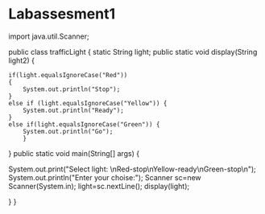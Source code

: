 # Labassesment1
import java.util.Scanner;

public class trafficLight {
	static String light;
public static void display(String light2) {
	
	if(light.equalsIgnoreCase("Red"))
	{
		System.out.println("Stop");
	}
	else if (light.equalsIgnoreCase("Yellow")) {
		System.out.println("Ready");
	}
	else if(light.equalsIgnoreCase("Green")) {
		System.out.println("Go");
		}
}
	public static void main(String[] args) 
{
		
   System.out.print("Select light: \nRed-stop\nYellow-ready\nGreen-stop\n");
   System.out.println("Enter your choise:");
   Scanner sc=new Scanner(System.in);
   light=sc.nextLine();
   display(light);

}
	}
